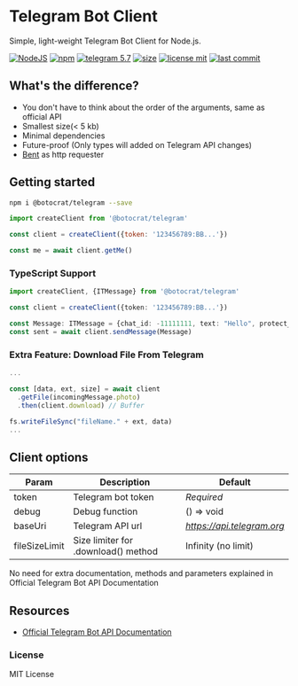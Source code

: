 # Telegram Bot Client

Simple, light-weight Telegram Bot Client for Node.js.

[![NodeJS][nodejs-image]][npm-url]
[![npm][npm-image]][npm-url]
[![telegram 5.7][telegram-image]][telegram-url]
[![size][size-image]][npm-url]
[![license mit][license-image]][github-url]
[![last commit][lastcommit-image]][github-url]

## What's the difference?

- You don't have to think about the order of the arguments, same as official API
- Smallest size(< 5 kb)
- Minimal dependencies
- Future-proof (Only types will added on Telegram API changes)
- [Bent][bent-url] as http requester

## Getting started

```bash
npm i @botocrat/telegram --save
```

```javascript
import createClient from '@botocrat/telegram'

const client = createClient({token: '123456789:BB...'})

const me = await client.getMe()

```

### TypeScript Support

```typescript
import createClient, {ITMessage} from '@botocrat/telegram'

const client = createClient({token: '123456789:BB...'})

const Message: ITMessage = {chat_id: -11111111, text: "Hello", protect_content: true}
const sent = await client.sendMessage(Message)

```

### Extra Feature: Download File From Telegram

```typescript
...

const [data, ext, size] = await client
  .getFile(incomingMessage.photo)
  .then(client.download) // Buffer

fs.writeFileSync("fileName." + ext, data)
...
```

## Client options

| Param | Description | Default |
|-|-|-|
| token | Telegram bot token | *Required* |
| debug | Debug function | () => void|
| baseUri | Telegram API url | _https://api.telegram.org_ |
| fileSizeLimit | Size limiter for .download() method | Infinity (no limit) |

No need for extra documentation, methods and parameters explained in Official Telegram Bot API Documentation

## Resources

- [Official Telegram Bot API Documentation][telegram-url]

### License

MIT License

[license-image]: https://img.shields.io/github/license/botocrats/telegram?style=flat-square
[size-image]: https://img.shields.io/bundlephobia/minzip/@botocrat/telegram?style=flat-square
[nodejs-image]: https://img.shields.io/badge/library-NodeJS-darkgreen.svg?style=flat-square
[telegram-image]: https://img.shields.io/badge/telegram%20bot%20api-5.6-00aced.svg?style=flat-square&logo=telegram
[npm-image]: https://img.shields.io/npm/v/@botocrat/telegram.svg?style=flat-square
[lastcommit-image]: https://img.shields.io/github/last-commit/botocrats/telegram?style=flat-square

[telegram-url]: https://core.telegram.org/bots/api#january-31-2022
[npm-url]: https://npmjs.org/package/@botocrat/telegram
[github-url]: https://github.com/botocrats/telegram
[bent-url]: https://github.com/mikeal/bent
